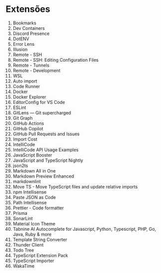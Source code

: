 # Extensões

1. Bookmarks
2. Dev Containers
3. Discord Presence
4. DotENV
5. Error Lens
6. Illusion
7. Remote - SSH
8. Remote - SSH: Editing Configuration Files
9. Remote - Tunnels
10. Remote - Development
11. WSL
12. Auto import
13. Code Runner
14. Docker
15. Docker Explorer
16. EditorConfig for VS Code
17. ESLint
18. GitLens — Git supercharged
19. Git Graph
20. GitHub Actions
21. GitHub Copilot
22. GitHub Pull Requests and Issues
23. Import Cost
24. IntelliCode
25. IntelliCode API Usage Examples
26. JavaScript Booster
27. JavaScript and TypeScript Nightly
28. json2ts
29. Markdown All in One
30. Markdown Preview Enhanced
31. markdownlint
32. Move TS - Move TypeScript files and update relative imports
33. npm Intellisense
34. Paste JSON as Code
35. Path Intellisense
36. Prettier - Code formatter
37. Prisma
38. SonarLint
39. Material Icon Theme
40. Tabnine AI Autocomplete for Javascript, Python, Typescript, PHP, Go, Java, Ruby & more
41. Template String Converter
42. Thunder Client
43. Todo Tree
44. TypeScript Extension Pack
45. TypeScript Importer
46. WakaTime
